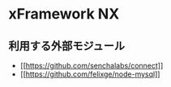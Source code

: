 # xFramework NX


## 利用する外部モジュール

* [[https://github.com/senchalabs/connect]]
* [[https://github.com/felixge/node-mysql]]
